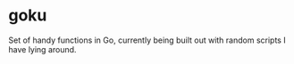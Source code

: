 # goku
 Set of handy functions in Go, currently being built out with random scripts I have lying around.
